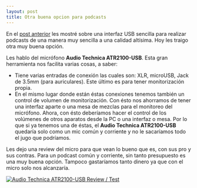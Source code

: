 ```yaml
---
layout: post
title: Otra buena opcion para podcasts
---
```


En el [post anterior](https://neoranger.github.io/Interfaz-de-audio-usb-simple-para-podcast) les mostré sobre una interfaz USB sencilla para realizar podcasts de una manera muy sencilla a una calidad altísima. Hoy les traigo otra muy buena opción.

Les hablo del micrófono **Audio Technica ATR2100-USB**. Esta gran herramienta nos facilita varias cosas, a saber:

* Tiene varias entradas de conexión las cuales son: XLR, microUSB, Jack de 3.5mm (para auriculares). Este último es para tener monitorización propia.
* En el mismo lugar donde están éstas conexiones tenemos también un control de volumen de monitorización. Con ésto nos ahorramos de tener una interfaz aparte o una mesa de mezclas para el monitoreo del micrófono. Ahora, con ésto deberíamos hacer el control de los volúmenes de otros aparatos desde la PC o una interfaz o mesa. Por lo que si ya tenemos una de éstas, el **Audio Technica ATR2100-USB** quedaría solo como un mic común y corriente y no le sacaríamos todo el jugo que podríamos.

Les dejo una review del micro para que vean lo bueno que es, con sus pro y sus contras. Para un podcast común y corriente, sin tanto presupuesto es una muy buena opción. Tampoco gastaríamos tanto dinero ya que con el micro solo nos alcanzaría.

[![Audio Technica ATR2100-USB Review / Test](https://img.youtube.com/vi/mLpaNy6JzPg/0.jpg)](https://www.youtube.com/watch?v=mLpaNy6JzPg "Audio Technica ATR2100-USB Review / Test")
